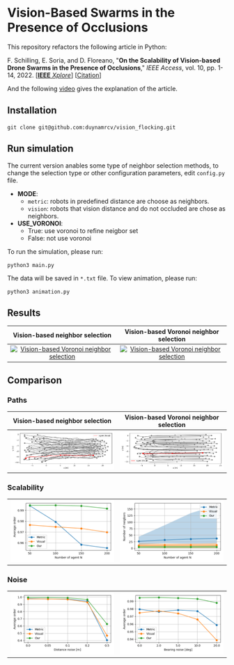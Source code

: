 # Vision-Based Swarms in the Presence of Occlusions

This repository refactors the following article in Python:

F. Schilling, E. Soria, and D. Floreano, "**On the Scalability of Vision-based Drone Swarms in the Presence of Occlusions**," *IEEE Access*, vol. 10, pp. 1-14, 2022. [[**IEEE** *Xplore*](https://ieeexplore.ieee.org/abstract/document/9732989)] [[Citation](#citation)]

And the following [video](https://youtu.be/3-O85lB_DJQ) gives the explanation of the article.

## Installation
```
git clone git@github.com:duynamrcv/vision_flocking.git
```

## Run simulation
The current version anables some type of neighbor selection methods, to change the selection type or other configuration parameters, edit `config.py` file.

* **MODE**:
    * `metric`: robots in predefined distance are choose as neighbors.
    * `vision`: robots that vision distance and do not occluded are chose as neighbors.
* **USE_VORONOI**:
    * True: use voronoi to refine neigbor set
    * False: not use voronoi

To run the simulation, please run:
```
python3 main.py
```
The data will be saved in `*.txt` file. To view animation, please run:
```
python3 animation.py
```

## Results
| Vision-based neighbor selection | Vision-based Voronoi neighbor selection |
| :---:        |     :---:      |
|  <a href="results/vision_True.gif"><img src="results/vision_False.gif" alt="Vision-based Voronoi neighbor selection" width="100%" ></a>   | <a href="results/vision_False.gif"><img src="results/vision_True.gif" alt="Vision-based Voronoi neighbor selection" width="100%" ></a>    |

## Comparison
### Paths
| Vision-based neighbor selection | Vision-based Voronoi neighbor selection |
| :---:        |     :---:      |
|  <img src="results/vision_False.png" alt="Vision-based Voronoi neighbor selection" width="100%" >   | <img src="results/vision_True.png" alt="Vision-based Voronoi neighbor selection" width="100%" >    |

### Scalability
|  |  |
| :---:        |     :---:      |
|  <img src="results/number_order.png" alt="Vision-based Voronoi neighbor selection" width="100%" >   | <img src="results/number_neighbor.png" alt="Vision-based Voronoi neighbor selection" width="100%" >    |

### Noise
|  |  |
| :---:        |     :---:      |
|  <img src="results/noise_dis_order.png" alt="Vision-based Voronoi neighbor selection" width="100%" >   | <img src="results/noise_bea_order.png" alt="Vision-based Voronoi neighbor selection" width="100%" >    |
